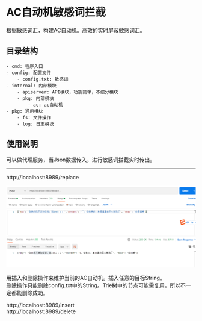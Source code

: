 # AC自动机敏感词拦截
根据敏感词汇，构建AC自动机。高效的实时屏蔽敏感词汇。
## 目录结构

```
- cmd: 程序入口
- config: 配置文件
    - config.txt: 敏感词
- internal: 内部模块
    - apiserver: API模块，功能简单，不细分模块
    - pkg: 内部模块
        - ac: ac自动机
- pkg: 通用模块
    - fs: 文件操作
    - log: 日志模块
```
## 使用说明
可以做代理服务，当Json数据传入，进行敏感词拦截实时传出。<hr>
http://localhost:8989/replace

![img.png](img.png)

用插入和删除操作来维护当前的AC自动机。插入任意的目标String。<br>
删除操作只能删除config.txt中的String。Trie树中的节点可能需复用，所以不一定都能删除成功。

http://localhost:8989/insert <br>
http://localhost:8989/delete <br>



